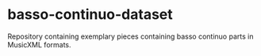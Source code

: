# basso-continuo-dataset
Repository containing exemplary pieces containing basso continuo parts in MusicXML formats.
